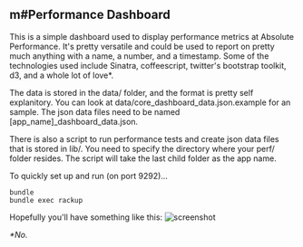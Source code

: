 m#Performance Dashboard
-------------------
This is a simple dashboard used to display performance metrics at Absolute Performance. It's pretty versatile and could be used 
to report on pretty much anything with a name, a number, and a timestamp. Some of the technologies used include Sinatra, 
coffeescript, twitter's bootstrap toolkit, d3, and a whole lot of love*.

The data is stored in the data/ folder, and the format is pretty self explanitory. 
You can look at data/core_dashboard_data.json.example for an sample. The json data files need to be named [app_name]_dashboard_data.json.

There is also a script to run performance tests and create json data files that is stored in lib/. 
You need to specify the directory where your perf/ folder resides. The script will take the last child folder as the app name.

To quickly set up and run (on port 9292)...

```
bundle
bundle exec rackup
```

Hopefully you'll have something like this:
![screenshot](https://github.com/joannecheng/performance-dashboard/blob/master/assets/screenshot.png?raw=true)




_*No._